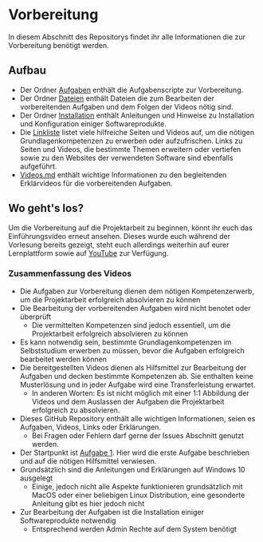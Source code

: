 # Vorbereitung
In diesem Abschnitt des Repositorys findet ihr alle Informationen die zur Vorbereitung benötigt werden.

## Aufbau
* Der Ordner [Aufgaben](Aufgaben) enthält die Aufgabenscripte zur Vorbereitung.
* Der Ordner [Dateien](Dateien) enthält Dateien die zum Bearbeiten der vorbereitenden Aufgaben und dem Folgen der Videos nötig sind.
* Der Ordner [Installation](Installation) enthält Anleitungen und Hinweise zu Installation und Konfiguration einiger Softwareprodukte.
* Die [Linkliste](Linkliste.md) listet viele hilfreiche Seiten und Videos auf, um die nötigen Grundlagenkompetenzen zu erwerben oder aufzufrischen. Links zu Seiten und Videos, die bestimmte Themen erweitern oder vertiefen sowie zu den Websites der verwendeten Software sind ebenfalls aufgeführt.
* [Videos.md](Videos.md) enthält wichtige Informationen zu den begleitenden Erklärvideos für die vorbereitenden Aufgaben.

## Wo geht's los?
Um die Vorbereitung auf die Projektarbeit zu beginnen, könnt ihr euch das Einführungsvideo erneut ansehen. Dieses wurde euch während der Vorlesung bereits gezeigt, steht euch allerdings weiterhin auf eurer Lernplattform sowie auf [YouTube](https://www.youtube.com/watch?v=zk_Bhm5ZzQU&list=PLzbl7wFtWqTR72ODjOUj5aEGsa4TxXYhy&index=1) zur Verfügung.

### Zusammenfassung des Videos
* Die Aufgaben zur Vorbereitung dienen dem nötigen Kompetenzerwerb, um die Projektarbeit erfolgreich absolvieren zu können
* Die Bearbeitung der vorbereitenden Aufgaben wird nicht benotet oder überprüft
  * Die vermittelten Kompetenzen sind jedoch essentiell, um die Projektarbeit erfolgreich absolvieren zu können
* Es kann notwendig sein, bestimmte Grundlagenkompetenzen im Selbststudium erwerben zu müssen, bevor die Aufgaben erfolgreich bearbeitet werden können
* Die bereitgestellten Videos dienen als Hilfsmittel zur Bearbeitung der Aufgaben und decken bestimmte Kompetenzen ab. Sie enthalten keine Musterlösung und in jeder Aufgabe wird eine Transferleistung erwartet.
  * In anderen Worten: Es ist nicht möglich mit einer 1:1 Abbildung der Videos und dem Auslassen der Aufgaben die Projektarbeit erfolgreich zu absolvieren.
* Dieses GitHub Repository enthält alle wichtigen Informationen, seien es Aufgaben, Videos, Links oder Erklärungen.
  * Bei Fragen oder Fehlern darf gerne der Issues Abschnitt genutzt werden.
* Der Startpunkt ist [Aufgabe 1](Aufgaben/Aufgabe1.md). Hier wird die erste Aufgabe beschrieben und auf die nötigen Hilfsmittel verwiesen.
* Grundsätzlich sind die Anleitungen und Erklärungen auf Windows 10 ausgelegt
  * Einige, jedoch nicht alle Aspekte funktionieren grundsätzlich mit MacOS oder einer beliebigen Linux Distribution, eine gesonderte Anleitung gibt es hier jedoch nicht
* Zur Bearbeitung der Aufgaben ist die Installation einiger Softwareprodukte notwendig
  * Entsprechend werden Admin Rechte auf dem System benötigt
